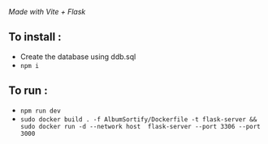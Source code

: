*Made with Vite + Flask*

## To install :
  - Create the database using ddb.sql
  - `npm i`
  
## To run :
  - `npm run dev`
  - `sudo docker build . -f AlbumSortify/Dockerfile -t flask-server && sudo docker run -d --network host  flask-server --port 3306 --port 3000`
